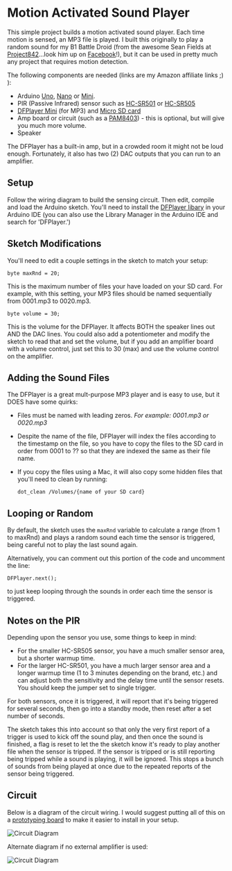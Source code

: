 
# Motion Activated Sound Player
This simple project builds a motion activated sound player.  Each time motion is sensed, an MP3 file is played.  I built this originally to play a random sound for my B1 Battle Droid (from the awesome Sean Fields at [Project842](https://www.etsy.com/shop/Project842)...look him up on [Facebook](https://www.facebook.com/Project842/)!), but it can be used in pretty much any project that requires motion detection.

The following components are needed (links are my Amazon affiliate links ;) ):

* Arduino [Uno](https://www.amazon.com/gp/product/B01EWOE0UU/ref=as_li_tl?ie=UTF8&camp=1789&creative=9325&creativeASIN=B01EWOE0UU&linkCode=as2&tag=becauseinterw-20&linkId=5a3ff39cbeda2af36acdc02d5aac1787), [Nano](https://www.amazon.com/gp/product/B07D5B3ZGX?ie=UTF8&tag=becauseinterw-20&camp=1789&linkCode=xm2&creativeASIN=B07D5B3ZGX) or [Mini](https://www.amazon.com/gp/product/B00E87VWQW/ref=as_li_tl?ie=UTF8&camp=1789&creative=9325&creativeASIN=B00E87VWQW&linkCode=as2&tag=becauseinterw-20&linkId=3f4a0d20c0498778e8aceed71cba8aaf).
* PIR (Passive Infrared) sensor such as [HC-SR501](https://www.amazon.com/gp/product/B012ZZ4LPM/ref=as_li_tl?ie=UTF8&camp=1789&creative=9325&creativeASIN=B012ZZ4LPM&linkCode=as2&tag=becauseinterw-20&linkId=7f162de77ee86479375fec4c83243bf7) or [HC-SR505](https://www.amazon.com/gp/product/B07DW49X56?ie=UTF8&tag=becauseinterw-20&camp=1789&linkCode=xm2&creativeASIN=B07DW49X56)
* [DFPlayer Mini](https://www.amazon.com/gp/product/B01MQ0GFZV?ie=UTF8&tag=becauseinterw-20&camp=1789&linkCode=xm2&creativeASIN=B01MQ0GFZV) (for MP3) and [Micro SD card](https://www.amazon.com/gp/product/B010Q57SEE?ie=UTF8&tag=becauseinterw-20&camp=1789&linkCode=xm2&creativeASIN=B010Q57SEE)
* Amp board or circuit (such as a [PAM8403](https://www.amazon.com/gp/product/B01DKAI51M?ie=UTF8&tag=becauseinterw-20&camp=1789&linkCode=xm2&creativeASIN=B01DKAI51M)) - this is optional, but will give you much more volume.
* Speaker

The DFPlayer has a built-in amp, but in a crowded room it might not be loud enough. Fortunately, it also has two (2) DAC outputs that you can run to an amplifier.

## Setup
Follow the wiring diagram to build the sensing circuit. Then edit, compile and load the Arduino sketch. You'll need to install the [DFPlayer libary](https://github.com/DFRobot/DFRobotDFPlayerMini) in your Arduino IDE (you can also use the Library Manager in the Arduino IDE and search for 'DFPlayer.')

## Sketch Modifications
You'll need to edit a couple settings in the sketch to match your setup:

```byte maxRnd = 20;```

This is the maximum number of files your have loaded on your SD card.  For example, with this setting, your MP3 files should be named sequentially from 0001.mp3 to 0020.mp3.

```byte volume = 30;```

This is the volume for the DFPlayer.  It affects BOTH the speaker lines out AND the DAC lines.  You could also add a potentiometer and modify the sketch to read that and set the volume, but if you add an amplifier board with a volume control, just set this to 30 (max) and use the volume control on the amplifier.

## Adding the Sound Files
The DFPlayer is a great mult-purpose MP3 player and is easy to use, but it DOES have some quirks:
* Files must be named with leading zeros. *For example: 0001.mp3 or 0020.mp3*
* Despite the name of the file, DFPlayer will index the files according to the timestamp on the file, so you have to copy the files to the SD card in order from 0001 to ?? so that they are indexed the same as their file name.
* If you copy the files using a Mac, it will also copy some hidden files that you'll need to clean by running:

    ```dot_clean /Volumes/{name of your SD card}```

## Looping or Random
By default, the sketch uses the ```maxRnd``` variable to calculate a range (from 1 to maxRnd) and plays a random sound each time the sensor is triggered, being careful not to play the last sound again.

Alternatively, you can comment out this portion of the code and uncomment the line:

```DFPlayer.next();```

to just keep looping through the sounds in order each time the sensor is triggered.

## Notes on the PIR
Depending upon the sensor you use, some things to keep in mind:
* For the smaller HC-SR505 sensor, you have a much smaller sensor area, but a shorter warmup time.
* For the larger HC-SR501, you have a much larger sensor area and a longer warmup time (1 to 3 minutes depending on the brand, etc.) and can adjust both the sensitivity and the delay time until the sensor resets.  You should keep the jumper set to single trigger.

For both sensors, once it is triggered, it will report that it's being triggered for several seconds, then go into a standby mode, then reset after a set number of seconds.

The sketch takes this into account so that only the very first report of a trigger is used to kick off the sound play, and then once the sound is finished, a flag is reset to let the the sketch know it's ready to play another file when the sensor is tripped.  If the sensor is tripped or is still reporting being tripped while a sound is playing, it will be ignored. This stops a bunch of sounds from being played at once due to the repeated reports of the sensor being triggered.


## Circuit
Below is a diagram of the circuit wiring.  I would suggest putting all of this on a [prototyping board](https://www.amazon.com/gp/product/B01M7R5YIB/ref=as_li_tl?ie=UTF8&camp=1789&creative=9325&creativeASIN=B01M7R5YIB&linkCode=as2&tag=becauseinterw-20&linkId=a01be9c183a31806452841fcad9ce93a) to make it easier to install in your setup.

![Circuit Diagram](diagram.png)

Alternate diagram if no external amplifier is used:

![Circuit Diagram](diagram2.png)
